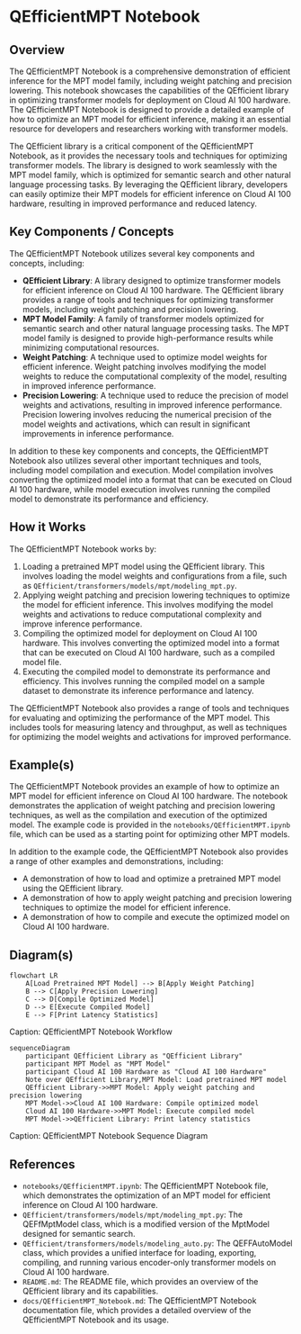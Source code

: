 # QEfficientMPT Notebook
## Overview
The QEfficientMPT Notebook is a comprehensive demonstration of efficient inference for the MPT model family, including weight patching and precision lowering. This notebook showcases the capabilities of the QEfficient library in optimizing transformer models for deployment on Cloud AI 100 hardware. The QEfficientMPT Notebook is designed to provide a detailed example of how to optimize an MPT model for efficient inference, making it an essential resource for developers and researchers working with transformer models.

The QEfficient library is a critical component of the QEfficientMPT Notebook, as it provides the necessary tools and techniques for optimizing transformer models. The library is designed to work seamlessly with the MPT model family, which is optimized for semantic search and other natural language processing tasks. By leveraging the QEfficient library, developers can easily optimize their MPT models for efficient inference on Cloud AI 100 hardware, resulting in improved performance and reduced latency.

## Key Components / Concepts
The QEfficientMPT Notebook utilizes several key components and concepts, including:

* **QEfficient Library**: A library designed to optimize transformer models for efficient inference on Cloud AI 100 hardware. The QEfficient library provides a range of tools and techniques for optimizing transformer models, including weight patching and precision lowering.
* **MPT Model Family**: A family of transformer models optimized for semantic search and other natural language processing tasks. The MPT model family is designed to provide high-performance results while minimizing computational resources.
* **Weight Patching**: A technique used to optimize model weights for efficient inference. Weight patching involves modifying the model weights to reduce the computational complexity of the model, resulting in improved inference performance.
* **Precision Lowering**: A technique used to reduce the precision of model weights and activations, resulting in improved inference performance. Precision lowering involves reducing the numerical precision of the model weights and activations, which can result in significant improvements in inference performance.

In addition to these key components and concepts, the QEfficientMPT Notebook also utilizes several other important techniques and tools, including model compilation and execution. Model compilation involves converting the optimized model into a format that can be executed on Cloud AI 100 hardware, while model execution involves running the compiled model to demonstrate its performance and efficiency.

## How it Works
The QEfficientMPT Notebook works by:

1. Loading a pretrained MPT model using the QEfficient library. This involves loading the model weights and configurations from a file, such as `QEfficient/transformers/models/mpt/modeling_mpt.py`.
2. Applying weight patching and precision lowering techniques to optimize the model for efficient inference. This involves modifying the model weights and activations to reduce computational complexity and improve inference performance.
3. Compiling the optimized model for deployment on Cloud AI 100 hardware. This involves converting the optimized model into a format that can be executed on Cloud AI 100 hardware, such as a compiled model file.
4. Executing the compiled model to demonstrate its performance and efficiency. This involves running the compiled model on a sample dataset to demonstrate its inference performance and latency.

The QEfficientMPT Notebook also provides a range of tools and techniques for evaluating and optimizing the performance of the MPT model. This includes tools for measuring latency and throughput, as well as techniques for optimizing the model weights and activations for improved performance.

## Example(s)
The QEfficientMPT Notebook provides an example of how to optimize an MPT model for efficient inference on Cloud AI 100 hardware. The notebook demonstrates the application of weight patching and precision lowering techniques, as well as the compilation and execution of the optimized model. The example code is provided in the `notebooks/QEfficientMPT.ipynb` file, which can be used as a starting point for optimizing other MPT models.

In addition to the example code, the QEfficientMPT Notebook also provides a range of other examples and demonstrations, including:

* A demonstration of how to load and optimize a pretrained MPT model using the QEfficient library.
* A demonstration of how to apply weight patching and precision lowering techniques to optimize the model for efficient inference.
* A demonstration of how to compile and execute the optimized model on Cloud AI 100 hardware.

## Diagram(s)
```mermaid
flowchart LR
    A[Load Pretrained MPT Model] --> B[Apply Weight Patching]
    B --> C[Apply Precision Lowering]
    C --> D[Compile Optimized Model]
    D --> E[Execute Compiled Model]
    E --> F[Print Latency Statistics]
```
Caption: QEfficientMPT Notebook Workflow

```mermaid
sequenceDiagram
    participant QEfficient Library as "QEfficient Library"
    participant MPT Model as "MPT Model"
    participant Cloud AI 100 Hardware as "Cloud AI 100 Hardware"
    Note over QEfficient Library,MPT Model: Load pretrained MPT model
    QEfficient Library->>MPT Model: Apply weight patching and precision lowering
    MPT Model->>Cloud AI 100 Hardware: Compile optimized model
    Cloud AI 100 Hardware->>MPT Model: Execute compiled model
    MPT Model->>QEfficient Library: Print latency statistics
```
Caption: QEfficientMPT Notebook Sequence Diagram

## References
* `notebooks/QEfficientMPT.ipynb`: The QEfficientMPT Notebook file, which demonstrates the optimization of an MPT model for efficient inference on Cloud AI 100 hardware.
* `QEfficient/transformers/models/mpt/modeling_mpt.py`: The QEFfMptModel class, which is a modified version of the MptModel designed for semantic search.
* `QEfficient/transformers/models/modeling_auto.py`: The QEFFAutoModel class, which provides a unified interface for loading, exporting, compiling, and running various encoder-only transformer models on Cloud AI 100 hardware.
* `README.md`: The README file, which provides an overview of the QEfficient library and its capabilities.
* `docs/QEfficientMPT_Notebook.md`: The QEfficientMPT Notebook documentation file, which provides a detailed overview of the QEfficientMPT Notebook and its usage.